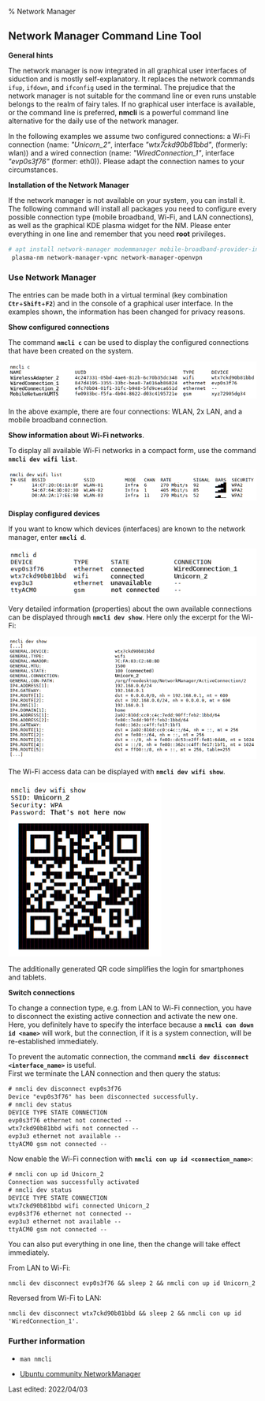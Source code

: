 % Network Manager

## Network Manager Command Line Tool

**General hints**

The network manager is now integrated in all graphical user interfaces of siduction and is mostly self-explanatory. It replaces the network commands `ifup`, `ifdown`, and `ifconfig` used in the terminal. The prejudice that the network manager is not suitable for the command line or even runs unstable belongs to the realm of fairy tales. If no graphical user interface is available, or the command line is preferred, **nmcli** is a powerful command line alternative for the daily use of the network manager.

In the following examples we assume two configured connections: a Wi-Fi connection (name: *"Unicorn\_2"*, interface *"wtx7ckd90b81bbd"*, (formerly: wlan)) and a wired connection (name: *"WiredConnection\_1"*, interface *"evp0s3f76"* (former: eth0)). Please adapt the connection names to your circumstances.

**Installation of the Network Manager**

If the network manager is not available on your system, you can install it. The following command will install all packages you need to configure every possible connection type (mobile broadband, Wi-Fi, and LAN connections), as well as the graphical KDE plasma widget for the NM. Please enter everything in one line and remember that you need **root** privileges.

~~~sh
# apt install network-manager modemmanager mobile-broadband-provider-info network-manager-pptp
 plasma-nm network-manager-vpnc network-manager-openvpn
~~~

### Use Network Manager

The entries can be made both in a virtual terminal (key combination **`Ctr`**+**`Shift`**+**`F2`**) and in the console of a graphical user interface. In the examples shown, the information has been changed for privacy reasons.

**Show configured connections**

The command **`nmcli c`** can be used to display the configured connections that have been created on the system.

![nmcli c](./images-en/nmcli/nmcli-c.png)

In the above example, there are four connections: WLAN, 2x LAN, and a mobile broadband connection.

**Show information about Wi-Fi networks**.

To display all available Wi-Fi networks in a compact form, use the command **`nmcli dev wifi list`**.

![nmcli dev wifi list](./images-en/nmcli/nmcli-list.png)


**Display configured devices**

If you want to know which devices (interfaces) are known to the network manager, enter **`nmcli d`**.

![nmcli d](./images-en/nmcli/nmcli-d.png)

Very detailed information (properties) about the own available connections can be displayed through **`nmcli dev show`**. Here only the excerpt for the Wi-Fi:

![nmcli dev show](./images-en/nmcli/nmcli-dev-show.png)

The Wi-Fi access data can be displayed with **`nmcli dev wifi show`**.

![nmcli dev wifi show](./images-en/nmcli/nmcli-dev-wifi-show.png)

The additionally generated QR code simplifies the login for smartphones and tablets.

**Switch connections**

To change a connection type, e.g. from LAN to Wi-Fi connection, you have to disconnect the existing active connection and activate the new one. Here, you definitely have to specify the interface because a **`nmcli con down id <name>`** will work, but the connection, if it is a system connection, will be re-established immediately.

To prevent the automatic connection, the command **`nmcli dev disconnect <interface_name>`** is useful.  
First we terminate the LAN connection and then query the status:

~~~
# nmcli dev disconnect evp0s3f76
Device "evp0s3f76" has been disconnected successfully.
# nmcli dev status
DEVICE TYPE STATE CONNECTION 
evp0s3f76 ethernet not connected --
wtx7ckd90b81bbd wifi not connected --
evp3u3 ethernet not available --
ttyACM0 gsm not connected --
~~~

Now enable the Wi-Fi connection with **`nmcli con up id <connection_name>`**:

~~~
# nmcli con up id Unicorn_2
Connection was successfully activated 
# nmcli dev status
DEVICE TYPE STATE CONNECTION 
wtx7ckd90b81bbd wifi connected Unicorn_2
evp0s3f76 ethernet not connected --
evp3u3 ethernet not available --
ttyACM0 gsm not connected --
~~~

You can also put everything in one line, then the change will take effect immediately.

From LAN to Wi-Fi:

~~~
nmcli dev disconnect evp0s3f76 && sleep 2 && nmcli con up id Unicorn_2
~~~

Reversed from Wi-Fi to LAN:


~~~
nmcli dev disconnect wtx7ckd90b81bbd && sleep 2 && nmcli con up id 'WiredConnection_1'.
~~~

### Further information

+       
  ~~~
  man nmcli
  ~~~

+ [Ubuntu community NetworkManager](https://help.ubuntu.com/community/NetworkManager)


<div id="rev">Last edited: 2022/04/03</div>
